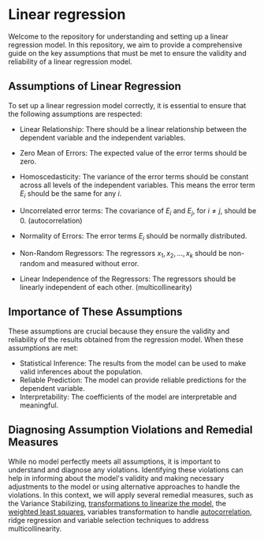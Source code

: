 # Linear regression

Welcome to the repository for understanding and setting up a linear regression model. In this repository, we aim to provide a comprehensive guide on the key assumptions that must be met to ensure the validity and reliability of a linear regression model.

## Assumptions of Linear Regression
To set up a linear regression model correctly, it is essential to ensure that the following assumptions are respected:

  - Linear Relationship:
There should be a linear relationship between the dependent variable and the independent variables.
  
  - Zero Mean of Errors:
The expected value of the error terms should be zero.
  
  - Homoscedasticity:
The variance of the error terms should be constant across all levels of the independent variables. This means the error term $E_i$ should be the same for any $i$.
  
  - Uncorrelated error terms:
The covariance of $E_i$ and $E_j$, for $i\neq j$, should be 0. (autocorrelation)
  
  - Normality of Errors:
The error terms $E_i$ should be normally distributed.
  
  - Non-Random Regressors:
The regressors $x_1, x_2, ..., x_k$ should be non-random and measured without error.
  
  - Linear Independence of the Regressors:
The regressors should be linearly independent of each other. (multicollinearity)
   

## Importance of These Assumptions
These assumptions are crucial because they ensure the validity and reliability of the results obtained from the regression model. When these assumptions are met:

  - Statistical Inference: The results from the model can be used to make valid inferences about the population.
  - Reliable Prediction: The model can provide reliable predictions for the dependent variable.
  - Interpretability: The coefficients of the model are interpretable and meaningful.

## Diagnosing Assumption Violations and Remedial Measures
While no model perfectly meets all assumptions, it is important to understand and diagnose any violations. Identifying these violations can help in informing about the model's validity and making necessary adjustments to the model or using alternative approaches to handle the violations. 
In this context, we will apply several remedial measures, such as the Variance Stabilizing, [transformations to linearize the model](Transformation-to-linearize-the-model.md), the [weighted least squares](Weighted-Least-Squares.md), variables transformation to handle [autocorrelation](autocorrelation.md), ridge regression and variable selection techniques to address multicollinearity. 






